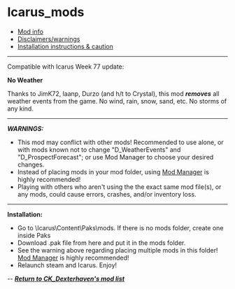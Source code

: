 # Icarus_mods

* [Mod info](#mod)
* [Disclaimers/warnings](#warnings)
* [Installation instructions & caution](#install)

---

Compatible with Icarus Week 77 update:

<a name="mod">__No Weather__</a>

Thanks to JimK72, laanp, Durzo (and h/t to Crystal), this mod ***removes*** all weather events from the game. No wind, rain, snow, sand, etc. No storms of any kind.

---

<a name="warnings">*__WARNINGS:__*</a>

* This mod may conflict with other mods! Recommended to use alone, or with mods known not to change "D_WeatherEvents" and "D_ProspectForecast"; or use Mod Manager to choose your desired changes.
* Instead of placing mods in your mod folder, using [Mod Manager](https://github.com/Jimk72/Icarus_Software) is highly recommended!
* Playing with others who aren't using the the exact same mod file(s), or any mods, could cause errors, crashes, and/or inventory loss.

---

<a name="install">__Installation:__</a>

* Go to \Icarus\Content\Paks\mods. If there is no mods folder, create one inside Paks
* Download .pak file from here and put it in the mods folder.
* See the warning above regarding placing multiple mods in this folder! [Mod Manager](https://github.com/Jimk72/Icarus_Software) is highly recommended! 
* Relaunch steam and Icarus. Enjoy!

-- [*__Return to CK_Dexterhaven's mod list__*](https://github.com/ckdextergames/Icarus_mods)